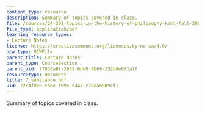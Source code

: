 ```yaml
---
content_type: resource
description: Summary of topics covered in class.
file: /courses/24-201-topics-in-the-history-of-philosophy-kant-fall-2005/72c4f0e0c50ef09ed447c7eaa6909cf1_7_substance.pdf
file_type: application/pdf
learning_resource_types:
- Lecture Notes
license: https://creativecommons.org/licenses/by-nc-sa/4.0/
ocw_type: OCWFile
parent_title: Lecture Notes
parent_type: CourseSection
parent_uid: f7038a8f-2b52-6de0-9b69-252d4e671a7f
resourcetype: Document
title: 7_substance.pdf
uid: 72c4f0e0-c50e-f09e-d447-c7eaa6909cf1
---
```

Summary of topics covered in class.